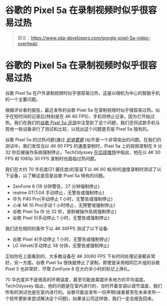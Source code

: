 # 谷歌的 Pixel 5a 在录制视频时似乎很容易过热

> 原文：<https://www.xda-developers.com/google-pixel-5a-video-overheat/>

# 谷歌的 Pixel 5a 在录制视频时似乎很容易过热

谷歌 Pixel 5a 在户外录制视频时似乎很容易过热，这是以相机为中心的智能手机的一个主要问题。

根据评论者的报告，最近发布的谷歌 Pixel 5a 在录制视频时似乎很容易过热。似乎在短时间的记录后(特别是在 4K 60 FPS)，手机将停止记录，因为它开始过热。我们在我们的[谷歌 Pixel 5a 评测](https://www.xda-developers.com/google-pixel-5a-review/)中注意到了这个问题，我们还将这款手机与其他一些设备进行了测试和比较，以找出这个问题是否是 Pixel 5a 独有的。

谷歌 Pixel 5a 的过热问题(通过 [*安卓警察*](https://www.androidpolice.com/2021/08/19/looks-like-the-pixel-5a-gets-too-toasty-while-recording-video/) )似乎是一个非常突出的问题。在我们的测试中，我们发现当以 4K 60 FPS 的速度录制时，Pixel 5a 上的视频录制在 9 分 32 秒后被操作系统强制停止。TechOdyssey [在后续推特](https://twitter.com/AdamJMatlock/status/1428078885586018315)中指出，他在以 4K 30 FPS 和 1080p 30 FPS 录制时也面临过热问题。

我们在大约 70 华氏度(21 摄氏度)的室温下以 4K 60 帧/秒的速度录制时测试了以下设备，以了解这是否是谷歌 Pixel 5a 特有的问题。

*   ZenFone 8 (18 分钟警告，27 分钟强制停止)
*   realme GT(1:04 手动停止，无警告或强制停止)
*   华为 P40 Pro(手动停止 1 小时，无警告或强制停止)
*   小米 Mi 10 Pro(手动 1 小时停止，无预警或强制停止)
*   谷歌 Pixel 5a (9 分 32 秒，录制被操作系统强制停止)
*   谷歌 Pixel 5(手动停止 1 小时，无警告或强制停止)

我们还在相同的条件下以 4K 30FPS 测试了以下设备:

*   谷歌 Pixel 4(手动停止 1 小时，无警告或强制停止)
*   LG Velvet(手动停止 58 分钟，无警告或强制停止)

正如你在上面看到的，大多数设备在 4K 30/60 FPS 下长时间处理记录都非常好。另一方面，谷歌 Pixel 5a 很快就停止了录制。即使是采用相同芯片组的谷歌 Pixel 5 也非常好，尽管 ZenFone 8 在大约半小时的标记上挣扎。

70 华氏度并不是很高的环境温度，甚至可能是美国许多地方的平均温度。TechOdyssey 指出，他的问题是在室内进行的，当时开着空调以调节温度，我们所有的测试也是在室内进行的。谷歌可能会发布一份声明(或者甚至在未来发布一个软件更新来尝试解决这个问题)，如果该公司这样做，我们一定会报告回来。